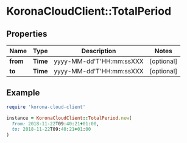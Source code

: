 # KoronaCloudClient::TotalPeriod

## Properties

| Name | Type | Description | Notes |
| ---- | ---- | ----------- | ----- |
| **from** | **Time** | yyyy-MM-dd&#39;T&#39;HH:mm:ssXXX | [optional] |
| **to** | **Time** | yyyy-MM-dd&#39;T&#39;HH:mm:ssXXX | [optional] |

## Example

```ruby
require 'korona-cloud-client'

instance = KoronaCloudClient::TotalPeriod.new(
  from: 2018-11-22T09:40:21+01:00,
  to: 2018-11-22T09:40:21+01:00
)
```

